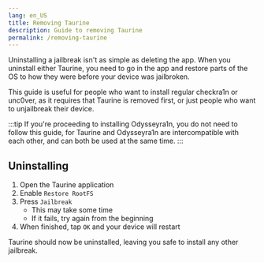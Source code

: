 ```yaml
---
lang: en_US
title: Removing Taurine
description: Guide to removing Taurine
permalink: /removing-taurine
---
```


Uninstalling a jailbreak isn't as simple as deleting the app. When you uninstall either Taurine, you need to go in the app and restore parts of the OS to how they were before your device was jailbroken.

This guide is useful for people who want to install regular checkra1n or unc0ver, as it requires that Taurine is removed first, or just people who want to unjailbreak their device.

:::tip
If you're proceeding to installing Odysseyra1n, you do not need to follow this guide, for Taurine and Odysseyra1n are intercompatible with each other, and can both be used at the same time.
:::

## Uninstalling

1. Open the Taurine application
1. Enable `Restore RootFS`
1. Press `Jailbreak`
    - This may take some time
    - If it fails, try again from the beginning
1. When finished, tap `OK` and your device will restart

Taurine should now be uninstalled, leaving you safe to install any other jailbreak.
